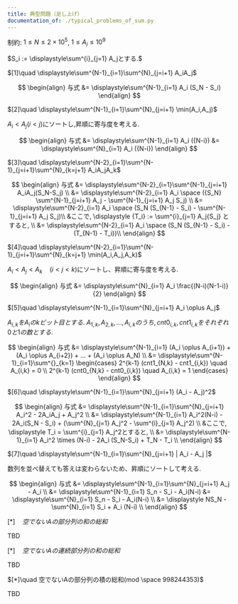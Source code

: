 ```yaml
---
title: 典型問題（足し上げ）
documentation_of: ./typical_problems_of_sum.py
---
```


制約: $1 \le N \le 2 \times 10^5$, $1 \le A_i \le 10^9$

$S_i := \displaystyle\sum^{i}_{j=1} A_jとする.$

$[1]\quad \displaystyle\sum^{N-1}_{i=1}\sum^{N}_{j=i+1} A_iA_j$

$$
\begin{align}
与式 &= \displaystyle\sum^{N-1}_{i=1} A_i (S_N - S_i)
\end{align}
$$

$[2]\quad \displaystyle\sum^{N-1}_{i=1}\sum^{N}_{j=i+1} \min(A_i,A_j)$

$A_i < A_j (i<j)$にソートし,昇順に寄与度を考える.

$$
\begin{align}
与式 &= \displaystyle\sum^{N-1}_{i=1} A_i ({N-i})
&= \displaystyle\sum^{N}_{i=1} A_i ({N-i})
\end{align}
$$

$[3]\quad \displaystyle\sum^{N-2}_{i=1}\sum^{N-1}_{j=i+1}\sum^{N}_{k=j+1} A_iA_jA_k$

$$
\begin{align}
与式 &= \displaystyle\sum^{N-2}_{i=1}\sum^{N-1}_{j=i+1} A_iA_j(S_N-S_j) \\
&= \displaystyle\sum^{N-2}_{i=1} A_i \space ({S_N} \sum^{N-1}_{j=i+1} A_j - \sum^{N-1}_{j=i+1} A_j S_j) \\
&= \displaystyle\sum^{N-2}_{i=1} A_i \space (S_N (S_{N-1} - S_i)  - \sum^{N-1}_{j=i+1} A_j S_j)\\
&ここで, \displaystyle {T_i} := \sum^{i}_{j=1} A_j{S_j} とすると, \\
&= \displaystyle\sum^{N-2}_{i=1} A_i \space (S_N (S_{N-1} - S_i)  - (T_{N-1} - T_i))\\
\end{align}
$$

$[4]\quad \displaystyle\sum^{N-2}_{i=1}\sum^{N-1}_{j=i+1}\sum^{N}_{k=j+1} \min(A_i,A_j,A_k)$

$A_i < A_j < A_k \quad (i<j<k)$にソートし、昇順に寄与度を考える.

$$
\begin{align}
与式 &= \displaystyle\sum^{N}_{i=1} A_i \frac{(N-i)(N-1-i)}{2}
\end{align}
$$

$[5]\quad \displaystyle\sum^{N-1}_{i=1}\sum^{N}_{j=i+1} A_i \oplus A_j$

$A_{i,k}をA_iのkビット目とする.$
$A_{1,k},A_{2,k},...,A_{i,k}のうち, cnt0_{i,k}, cnt1_{i,k}をそれぞれ0と1の数とする.$

$$
\begin{align}
与式 &= \displaystyle\sum^{N-1}_{i=1} (A_i \oplus A_{i+1}) + (A_i \oplus A_{i+2}) + ... + (A_i \oplus A_N) \\
&= \displaystyle\sum^{N-1}_{i=1}\sum^{}_{k=1}
\begin{cases}
2^{k-1} (cnt1_{N,k} - cnt1_{i,k}) \quad A_{i,k} = 0 \\
2^{k-1} (cnt0_{N,k} - cnt0_{i,k}) \quad A_{i,k} = 1 
\end{cases}
\end{align}
$$



$[6]\quad \displaystyle\sum^{N-1}_{i=1}\sum^{N}_{j=i+1} (A_i - A_j)^2$


$$
\begin{align}
与式 &= \displaystyle\sum^{N-1}_{i=1}\sum^{N}_{j=i+1} A_i^2 - 2A_iA_j + A_j^2 \\
&= \displaystyle\sum^{N-1}_{i=1} A_i^2(N-i) -  2A_i(S_N - S_i) + (\sum^{N}_{j=1} A_j^2 - \sum^{i}_{j=1} A_j^2) \\
&ここで, \displaystyle T_i = \sum^{i}_{j=1} A_j^2とすると, \\
&= \displaystyle\sum^{N-1}_{i=1} A_i^2 \times (N-i) -  2A_i (S_N-S_i) + T_N - T_i \\
\end{align}
$$

$[7]\quad \displaystyle\sum^{N-1}_{i=1}\sum^{N}_{j=i+1} | A_i - A_j |$

数列を並べ替えても答えは変わらないため、昇順にソートして考える.

$$
\begin{align}
与式 &= \displaystyle\sum^{N-1}_{i=1}\sum^{N}_{j=i+1} A_j - A_i \\
&= \displaystyle\sum^{N-1}_{i=1} S_n - S_i - A_i(N-i)  &= \displaystyle\sum^{N}_{i=1} S_n - S_i - A_i(N-i)  \\
&= \displaystyle NS_N - \sum^{N}_{i=1} S_i + A_i (N-i)  \\
\end{align}
$$

$[*]\quad 空でないAの部分列の和の総和$

TBD

$[*]\quad 空でないAの連続部分列の和の総和$

TBD

$[*]\quad 空でないAの部分列の積の総和(mod \space 998244353)$

TBD